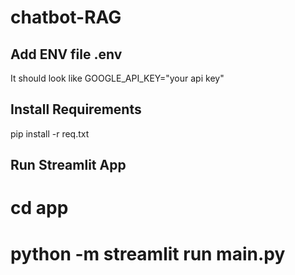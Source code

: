 # chatbot-RAG

## Add ENV file .env
It should look like 
GOOGLE_API_KEY="your api key"

## Install Requirements
pip install -r req.txt


## Run Streamlit App
# cd app
# python -m streamlit run main.py

